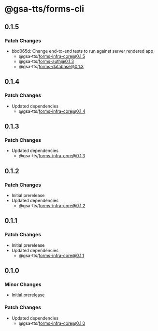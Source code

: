 # @gsa-tts/forms-cli

## 0.1.5

### Patch Changes

- bbd065d: Change end-to-end tests to run against server rendered app
  - @gsa-tts/forms-infra-core@0.1.5
  - @gsa-tts/forms-auth@0.1.3
  - @gsa-tts/forms-database@0.1.3

## 0.1.4

### Patch Changes

- Updated dependencies
  - @gsa-tts/forms-infra-core@0.1.4

## 0.1.3

### Patch Changes

- Updated dependencies
  - @gsa-tts/forms-infra-core@0.1.3

## 0.1.2

### Patch Changes

- Initial prerelease
- Updated dependencies
  - @gsa-tts/forms-infra-core@0.1.2

## 0.1.1

### Patch Changes

- Initial prerelease
- Updated dependencies
  - @gsa-tts/forms-infra-core@0.1.1

## 0.1.0

### Minor Changes

- Initial prerelease

### Patch Changes

- Updated dependencies
  - @gsa-tts/forms-infra-core@0.1.0
